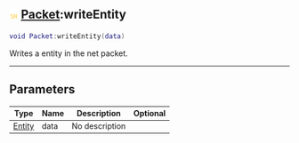 ## ![shared](.gitbook/assets/shared.png) [Packet](./readme/Packet/README.md):writeEntity

```lua
void Packet:writeEntity(data)
```

Writes a entity in the net packet.

------
## Parameters

| Type   | Name | Description | Optional |
| ------ | ---- | ----------- | -------: |
| [Entity](./readme/Entity/README.md) | data | No description |  |

